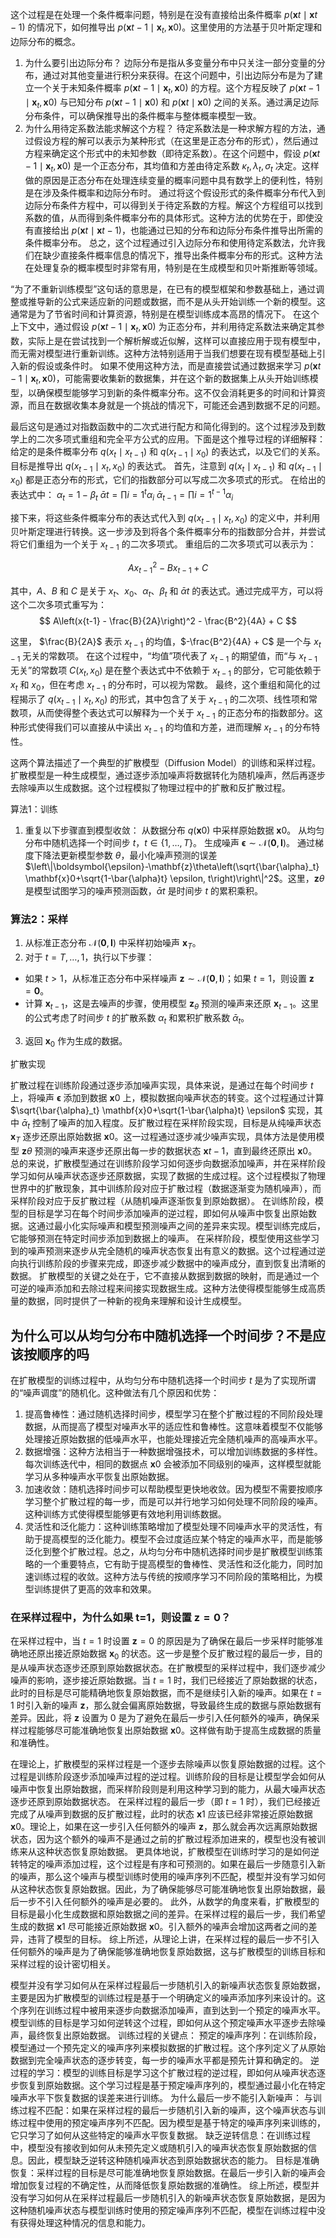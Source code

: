 这个过程是在处理一个条件概率问题，特别是在没有直接给出条件概率 $p\left(\boldsymbol{x}t \mid \boldsymbol{x}{t-1}\right)$ 的情况下，如何推导出 $p\left(\boldsymbol{x}{t-1} \mid \boldsymbol{x}_t, \boldsymbol{x}0\right)$。这里使用的方法基于贝叶斯定理和边际分布的概念。
1. 为什么要引出边际分布？
边际分布是指从多变量分布中只关注一部分变量的分布，通过对其他变量进行积分来获得。在这个问题中，引出边际分布是为了建立一个关于未知条件概率 $p\left(\boldsymbol{x}{t-1} \mid \boldsymbol{x}_t, \boldsymbol{x}0\right)$ 的方程。这个方程反映了 $p\left(\boldsymbol{x}{t-1} \mid \boldsymbol{x}_t, \boldsymbol{x}0\right)$ 与已知分布 $p\left(\boldsymbol{x}{t-1} \mid \boldsymbol{x}0\right)$ 和 $p\left(\boldsymbol{x}t \mid \boldsymbol{x}0\right)$ 之间的关系。通过满足边际分布条件，可以确保推导出的条件概率与整体概率模型一致。
2. 为什么用待定系数法能求解这个方程？
待定系数法是一种求解方程的方法，通过假设方程的解可以表示为某种形式（在这里是正态分布的形式），然后通过方程来确定这个形式中的未知参数（即待定系数）。在这个问题中，假设 $p\left(\boldsymbol{x}{t-1} \mid \boldsymbol{x}_t, \boldsymbol{x}0\right)$ 是一个正态分布，其均值和方差由待定系数 $\kappa_t, \lambda_t, \sigma_t$ 决定。这样做的原因是正态分布在处理连续变量的概率问题中具有数学上的便利性，特别是在涉及条件概率和边际分布时。
通过将这个假设形式的条件概率分布代入到边际分布条件方程中，可以得到关于待定系数的方程。解这个方程组可以找到系数的值，从而得到条件概率分布的具体形式。这种方法的优势在于，即使没有直接给出 $p\left(\boldsymbol{x}t \mid \boldsymbol{x}{t-1}\right)$，也能通过已知的分布和边际分布条件推导出所需的条件概率分布。
总之，这个过程通过引入边际分布和使用待定系数法，允许我们在缺少直接条件概率信息的情况下，推导出条件概率分布的形式。这种方法在处理复杂的概率模型时非常有用，特别是在生成模型和贝叶斯推断等领域。

“为了不重新训练模型”这句话的意思是，在已有的模型框架和参数基础上，通过调整或推导新的公式来适应新的问题或数据，而不是从头开始训练一个新的模型。这通常是为了节省时间和计算资源，特别是在模型训练成本高昂的情况下。
在这个上下文中，通过假设 $p\left(\boldsymbol{x}{t-1} \mid \boldsymbol{x}_t, \boldsymbol{x}0\right)$ 为正态分布，并利用待定系数法来确定其参数，实际上是在尝试找到一个解析解或近似解，这样可以直接应用于现有模型中，而无需对模型进行重新训练。这种方法特别适用于当我们想要在现有模型基础上引入新的假设或条件时。
如果不使用这种方法，而是直接尝试通过数据来学习 $p\left(\boldsymbol{x}{t-1} \mid \boldsymbol{x}_t, \boldsymbol{x}0\right)$，可能需要收集新的数据集，并在这个新的数据集上从头开始训练模型，以确保模型能够学习到新的条件概率分布。这不仅会消耗更多的时间和计算资源，而且在数据收集本身就是一个挑战的情况下，可能还会遇到数据不足的问题。

最后这句是通过对指数函数中的二次式进行配方和简化得到的。这个过程涉及到数学上的二次多项式重组和完全平方公式的应用。下面是这个推导过程的详细解释：
给定的是条件概率分布 $q\left(x_t \mid x_{t-1}\right)$ 和 $q\left(x_{t-1} \mid x_0\right)$ 的表达式，以及它们的关系。目标是推导出 $q\left(x_{t-1} \mid x_t, x_0\right)$ 的表达式。
首先，注意到 $q\left(x_t \mid x_{t-1}\right)$ 和 $q\left(x_{t-1} \mid x_0\right)$ 都是正态分布的形式，它们的指数部分可以写成二次多项式的形式。
在给出的表达式中：
$\alpha_t = 1 - \beta_t$
$\bar{\alpha}t = \prod{i=1}^t \alpha_i$
$\bar{\alpha}_{t-1} = \prod{i=1}^{t-1} \alpha_i$

接下来，将这些条件概率分布的表达式代入到
 $q\left(x_{t-1} \mid x_t, x_0\right)$
  的定义中，并利用贝叶斯定理进行转换。这一步涉及到将各个条件概率分布的指数部分合并，并尝试将它们重组为一个关于 $x_{t-1}$ 的二次多项式。
重组后的二次多项式可以表示为：

$$
A x_{t-1}^2 - B x_{t-1} + C
$$

其中，$A$、$B$ 和 $C$ 是关于 $x_t$、$x_0$、$\alpha_t$、$\beta_t$ 和 
$\bar{\alpha}t$ 
的表达式。通过完成平方，可以将这个二次多项式重写为：
$$
A\left(x{t-1} - \frac{B}{2A}\right)^2 - \frac{B^2}{4A} + C
$$

这里，
$\frac{B}{2A}$ 
表示 $x_{t-1}$ 的均值，$-\frac{B^2}{4A} + C$ 是一个与 $x_{t-1}$ 无关的常数项。
在这个过程中，“均值”项代表了 $x_{t-1}$ 的期望值，而“与 $x_{t-1}$ 无关”的常数项 $C(x_t, x_0)$ 是在整个表达式中不依赖于 $x_{t-1}$ 的部分，它可能依赖于 $x_t$ 和 $x_0$，但在考虑 $x_{t-1}$ 的分布时，可以视为常数。
最终，这个重组和简化的过程揭示了 $q\left(x_{t-1} \mid x_t, x_0\right)$ 的形式，其中包含了关于 $x_{t-1}$ 的二次项、线性项和常数项，从而使得整个表达式可以解释为一个关于 $x_{t-1}$ 的正态分布的指数部分。这种形式使得我们可以直接从中读出 $x_{t-1}$ 的均值和方差，进而理解 $x_{t-1}$ 的分布特性。

这两个算法描述了一个典型的扩散模型（Diffusion Model）的训练和采样过程。扩散模型是一种生成模型，通过逐步添加噪声将数据转化为随机噪声，然后再逐步去除噪声以生成数据。这个过程模拟了物理过程中的扩散和反扩散过程。

算法1：训练

1. 重复以下步骤直到模型收敛：
从数据分布 $q(\mathbf{x}0)$ 中采样原始数据 $\mathbf{x}0$。
从均匀分布中随机选择一个时间步 $t$，$t \in \{1, \ldots, T\}$。
生成噪声 $\boldsymbol{\epsilon} \sim \mathcal{N}(\mathbf{0}, \mathbf{I})$。
通过梯度下降法更新模型参数 $\theta$，最小化噪声预测的误差 $\left\|\boldsymbol{\epsilon}-\mathbf{z}\theta\left(\sqrt{\bar{\alpha}_t} \mathbf{x}0+\sqrt{1-\bar{\alpha}t} \epsilon, t\right)\right\|^2$。这里，$\mathbf{z}\theta$ 是模型试图学习的噪声预测函数，$\bar{\alpha}t$ 是时间步 $t$ 的累积乘积。
### 算法2：采样
1. 从标准正态分布 $\mathcal{N}(\mathbf{0}, \mathbf{I})$ 中采样初始噪声 $\mathbf{x}_T$。
2. 对于 $t=T, \ldots, 1$，执行以下步骤： 
- 如果 $t>1$，从标准正态分布中采样噪声 $\mathbf{z} \sim \mathcal{N}(\mathbf{0}, \mathbf{I})$；如果 $t=1$，则设置 $\mathbf{z}=\mathbf{0}$。 
- 计算 $\mathbf{x}_{t-1}$，这是去噪声的步骤，使用模型 $\mathbf{z}_\theta$ 预测的噪声来还原 $\mathbf{x}_{t-1}$。这里的公式考虑了时间步 $t$ 的扩散系数 $\alpha_t$ 和累积扩散系数 $\bar{\alpha}_t$。
3. 返回 $\mathbf{x}_0$ 作为生成的数据。

扩散实现

扩散过程在训练阶段通过逐步添加噪声实现，具体来说，是通过在每个时间步 $t$ 上，将噪声 $\boldsymbol{\epsilon}$ 添加到数据 $\mathbf{x}0$ 上，模拟数据向噪声状态的转变。这个过程通过计算 $\sqrt{\bar{\alpha}_t} \mathbf{x}0+\sqrt{1-\bar{\alpha}t} \epsilon$ 实现，其中 $\bar{\alpha}_t$ 控制了噪声的加入程度。反扩散过程在采样阶段实现，目标是从纯噪声状态 $\mathbf{x}_T$ 逐步还原出原始数据 $\mathbf{x}0$。这一过程通过逐步减少噪声实现，具体方法是使用模型 $\mathbf{z}\theta$ 预测的噪声来逐步还原出每一步的数据状态 $\mathbf{x}{t-1}$，直到最终还原出 $\mathbf{x}0$。总的来说，扩散模型通过在训练阶段学习如何逐步向数据添加噪声，并在采样阶段学习如何从噪声状态逐步还原数据，实现了数据的生成过程。这个过程模拟了物理世界中的扩散现象，其中训练阶段对应于扩散过程（数据逐渐变为随机噪声），而采样阶段对应于反扩散过程（从随机噪声逐渐恢复到原始数据）。
在训练阶段，模型的目标是学习在每个时间步添加噪声的逆过程，即如何从噪声中恢复出原始数据。这通过最小化实际噪声和模型预测噪声之间的差异来实现。模型训练完成后，它能够预测在特定时间步添加到数据上的噪声。
在采样阶段，模型使用这些学习到的噪声预测来逐步从完全随机的噪声状态恢复出有意义的数据。这个过程通过逆向执行训练阶段的步骤来完成，即逐步减少数据中的噪声成分，直到恢复出清晰的数据。
扩散模型的关键之处在于，它不直接从数据到数据的映射，而是通过一个可逆的噪声添加和去除过程来间接实现数据生成。这种方法使得模型能够生成高质量的数据，同时提供了一种新的视角来理解和设计生成模型。

## 为什么可以从均匀分布中随机选择一个时间步？不是应该按顺序的吗

在扩散模型的训练过程中，从均匀分布中随机选择一个时间步 $t$ 是为了实现所谓的“噪声调度”的随机化。这种做法有几个原因和优势：
1. 提高鲁棒性：通过随机选择时间步，模型学习在整个扩散过程的不同阶段处理数据，从而提高了模型对噪声水平的适应性和鲁棒性。这意味着模型不仅能够处理接近原始数据的低噪声水平，也能处理接近完全随机噪声的高噪声水平。
2. 数据增强：这种方法相当于一种数据增强技术，可以增加训练数据的多样性。每次训练迭代中，相同的数据点 $\mathbf{x}0$ 会被添加不同级别的噪声，这样模型就能学习从多种噪声水平恢复出原始数据。
3. 加速收敛：随机选择时间步可以帮助模型更快地收敛。因为模型不需要按顺序学习整个扩散过程的每一步，而是可以并行地学习如何处理不同阶段的噪声。这种训练方式使得模型能够更有效地利用训练数据。
4. 灵活性和泛化能力：这种训练策略增加了模型处理不同噪声水平的灵活性，有助于提高模型的泛化能力。模型不会过度适应某个特定的噪声水平，而是能够泛化到整个扩散过程。总之，从均匀分布中随机选择时间步是扩散模型训练策略的一个重要特点，它有助于提高模型的鲁棒性、灵活性和泛化能力，同时加速训练过程的收敛。这种方法与传统的按顺序学习不同阶段的策略相比，为模型训练提供了更高的效率和效果。

### 在采样过程中，为什么如果 t=1，则设置 $\boldsymbol{z} = 0$？

在采样过程中，当 $t=1$ 时设置 $\boldsymbol{z} = 0$ 的原因是为了确保在最后一步采样时能够准确地还原出接近原始数据 $\mathbf{x}_0$ 的状态。这一步是整个反扩散过程的最后一步，目的是从噪声状态逐步还原到原始数据状态。在扩散模型的采样过程中，我们逐步减少噪声的影响，逐步接近原始数据。当 $t=1$ 时，我们已经接近了原始数据的状态，此时的目标是尽可能精确地恢复原始数据，而不是继续引入新的噪声。如果在 $t=1$ 时引入新的噪声 $\boldsymbol{z}$，那么就会偏离原始数据，导致最终生成的数据与原始数据有差异。因此，将 $\boldsymbol{z}$ 设置为 0 是为了避免在最后一步引入任何额外的噪声，确保采样过程能够尽可能准确地恢复出原始数据 $\mathbf{x}0$。这样做有助于提高生成数据的质量和准确性。

在理论上，扩散模型的采样过程是一个逐步去除噪声以恢复原始数据的过程。这个过程是训练阶段逐步添加噪声过程的逆过程。训练阶段的目标是让模型学会如何从噪声中恢复出原始数据，而采样阶段则是利用这种学习到的能力，从最大噪声状态逐步还原到原始数据状态。
在采样过程的最后一步（即 $t=1$ 时），我们已经接近完成了从噪声到数据的反扩散过程，此时的状态 $\mathbf{x}1$ 应该已经非常接近原始数据 $\mathbf{x}0$。理论上，如果在这一步引入任何额外的噪声 $\boldsymbol{z}$，那么就会再次远离原始数据状态，因为这个额外的噪声不是通过之前的扩散过程添加进来的，模型也没有被训练来从这种状态恢复原始数据。
更具体地说，扩散模型在训练时学习的是如何逆转特定的噪声添加过程，这个过程是有序和可预测的。如果在最后一步随意引入新的噪声，那么这个噪声与模型训练时使用的噪声序列不匹配，模型并没有学习如何从这种状态恢复原始数据。因此，为了确保能够尽可能准确地恢复出原始数据，最后一步不引入任何额外的噪声是必要的。
此外，从数学的角度来看，扩散模型的目标是最小化生成数据和原始数据之间的差异。在采样过程的最后一步，我们希望生成的数据 $\mathbf{x}1$ 尽可能接近原始数据 $\mathbf{x}0$。引入额外的噪声会增加这两者之间的差异，违背了模型的目标。
综上所述，从理论上讲，在采样过程的最后一步不引入任何额外的噪声是为了确保能够准确地恢复原始数据，这与扩散模型的训练目标和采样过程的设计密切相关。

模型并没有学习如何从在采样过程最后一步随机引入的新噪声状态恢复原始数据，主要是因为扩散模型的训练过程是基于一个明确定义的噪声添加序列来设计的。这个序列在训练过程中被用来逐步向数据添加噪声，直到达到一个预定的噪声水平。模型训练的目标是学习如何逆转这个过程，即如何从这个预定噪声水平逐步去除噪声，最终恢复出原始数据。
训练过程的关键点：
预定的噪声序列：在训练阶段，模型通过一个预先定义的噪声序列来模拟数据的扩散过程。这个序列定义了从原始数据到完全噪声状态的逐步转变，每一步的噪声水平都是预先计算和确定的。
逆过程的学习：模型的训练目标是学习这个扩散过程的逆过程，即如何从噪声状态逐步恢复到原始数据。这个学习过程是基于预定噪声序列的，模型通过最小化在特定噪声水平下恢复数据的误差来进行训练。
为什么最后一步不能引入新噪声：
与训练过程不匹配：如果在采样过程的最后一步随机引入新的噪声，这个噪声状态与训练过程中使用的预定噪声序列不匹配。因为模型是基于特定的噪声序列来训练的，它只学习了如何从这些特定的噪声水平恢复数据。
缺乏逆转信息：在训练过程中，模型没有接收到如何从未预先定义或随机引入的噪声状态恢复原始数据的信息。因此，模型缺乏逆转这种随机噪声状态到原始数据状态的能力。
目标是准确恢复：采样过程的目标是尽可能准确地恢复原始数据。在最后一步引入新的噪声会增加恢复过程的不确定性，从而降低恢复原始数据的准确性。
综上所述，模型并没有学习如何从在采样过程最后一步随机引入的新噪声状态恢复原始数据，是因为这种随机噪声状态与模型训练时使用的预定噪声序列不匹配，模型在训练过程中没有获得处理这种情况的信息和能力。